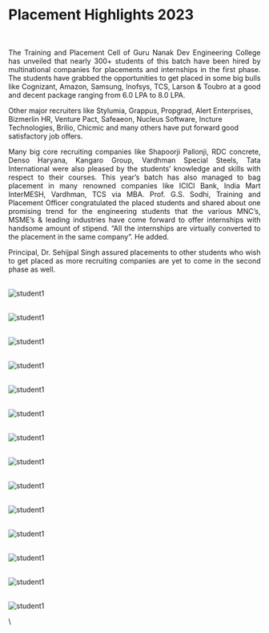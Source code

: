 # Placement Highlights 2023

<br />

<p align="justify">
The Training and Placement Cell of Guru Nanak Dev Engineering College has unveiled that nearly 300+ students of this batch have been hired by multinational companies for placements and internships in the first phase. The students have grabbed the opportunities to get placed in some big bulls like Cognizant, Amazon, Samsung, Inofsys, TCS, Larson & Toubro at a good and decent package ranging from 6.0 LPA to 8.0 LPA.
</p>

<p align="justify">

Other major recruiters like Stylumia, Grappus, Propgrad, Alert Enterprises, Bizmerlin HR, Venture Pact, Safeaeon, Nucleus Software, Incture Technologies, Brilio, Chicmic and many others have put forward good satisfactory job offers.

</p>

<p align="justify">
Many big core recruiting companies like Shapoorji Pallonji, RDC concrete, Denso Haryana, Kangaro Group, Vardhman Special Steels, Tata International were also pleased by the students’ knowledge and skills with respect to their courses.  
This year’s batch has also managed to bag placement in many renowned companies like ICICI Bank, India Mart InterMESH, Vardhman, TCS via MBA. Prof. G.S. Sodhi, Training and Placement Officer congratulated the placed students and shared about one promising trend for the engineering students that the various MNC’s, MSME’s & leading industries have come forward to offer internships with handsome amount of stipend. “All the internships are virtually converted to the placement in the same company”. He added.

</p >

<p align = justify>
Principal, Dr. Sehijpal Singh assured placements to other students who wish to get placed as more recruiting companies are yet to come in the second phase as well.

</p>
<p align="justify">

</p>

\
![student1](Images/placed_students_2023/schneider_electric.jpg)

\
![student1](Images/placed_students_2023/tcs_ninja.jpg)

\
![student1](Images/placed_students_2023/nucleus_software.jpg)

\
![student1](Images/placed_students_2023/venture_pact.jpg)

\
![student1](Images/placed_students_2023/kgoc.jpg)

\
![student1](Images/placed_students_2023/rdc_concrete.jpg)

\
![student1](Images/placed_students_2023/shapooriji_pallonji.jpg)

\
![student1](Images/placed_students_2023/incture_technologies.jpg)

\
![student1](Images/placed_students_2023/brillo.jpg)

\
![student1](Images/placed_students_2023/argusoft.jpg)

\
![student1](Images/placed_students_2023/alert_enterprise.jpg)

\
![student1](Images/placed_students_2023/chic_mic.jpg)

\
![student1](Images/placed_students_2023/safeaeon.jpg)

\
![student1](Images/placed_students_2023/bizmerlin_hr.jpg)

\
